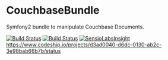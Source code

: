 CouchbaseBundle
===============

Symfony2 bundle to manipulate Couchbase Documents.

[![Build Status](https://travis-ci.org/toiine/CouchbaseBundle.png?branch=master)](https://travis-ci.org/toiine/CouchbaseBundle) [![Build Status](https://travis-ci.org/toiine/CouchbaseBundle.png?branch=develop)](https://travis-ci.org/toiine/CouchbaseBundle) [![SensioLabsInsight](https://insight.sensiolabs.com/projects/aed516f2-7cab-4fcb-a93a-e435a126a0a9/mini.png)](https://insight.sensiolabs.com/projects/aed516f2-7cab-4fcb-a93a-e435a126a0a9) https://www.codeship.io/projects/d3ad0040-d6dc-0130-ab2c-3e98bab66b7b/status
